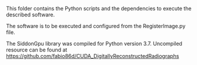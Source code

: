 This folder contains the Python scripts and the dependencies to execute the described software.

The software is to be executed and configured from the RegisterImage.py file.

The SiddonGpu library was compiled for Python version 3.7. Uncompiled resource can be found at https://github.com/fabio86d/CUDA_DigitallyReconstructedRadiographs
